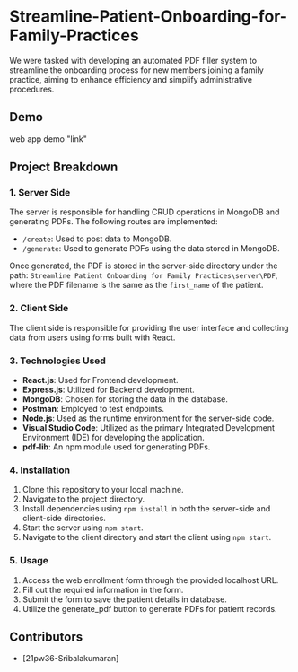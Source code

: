 # Streamline-Patient-Onboarding-for-Family-Practices

We were tasked with developing an automated PDF filler system to streamline the onboarding process for new members joining a family practice, aiming to enhance efficiency and simplify administrative procedures.

## Demo

web app demo "link"

## Project Breakdown

### 1. Server Side

The server is responsible for handling CRUD operations in MongoDB and generating PDFs. The following routes are implemented:

- `/create`: Used to post data to MongoDB.
- `/generate`: Used to generate PDFs using the data stored in MongoDB.

Once generated, the PDF is stored in the server-side directory under the path:
`Streamline Patient Onboarding for Family Practices\server\PDF`, where the PDF filename is the same as the `first_name` of the patient.

### 2. Client Side

The client side is responsible for providing the user interface and collecting data from users using forms built with React.

### 3. Technologies Used

- **React.js**: Used for Frontend development.
- **Express.js**: Utilized for Backend development.
- **MongoDB**: Chosen for storing the data in the database.
- **Postman**: Employed to test endpoints.
- **Node.js**: Used as the runtime environment for the server-side code.
- **Visual Studio Code**: Utilized as the primary Integrated Development Environment (IDE) for developing the application.
- **pdf-lib**: An npm module used for generating PDFs.

### 4. Installation

1. Clone this repository to your local machine.
2. Navigate to the project directory.
3. Install dependencies using `npm install` in both the server-side and client-side directories.
4. Start the server using `npm start`.
5. Navigate to the client directory and start the client using `npm start`.

### 5. Usage

1. Access the web enrollment form through the provided localhost URL.
2. Fill out the required information in the form.
3. Submit the form to save the patient details in database.
4. Utilize the generate_pdf button to generate PDFs for patient records.

## Contributors

- [21pw36-Sribalakumaran]
